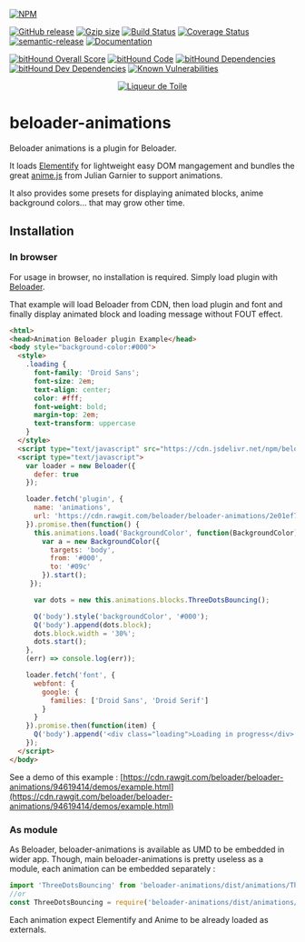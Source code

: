 [![NPM](https://nodei.co/npm/beloader-animations.png?downloads=true&downloadRank=true&stars=true)](https://www.npmjs.com/package/beloader-animations)

[![GitHub release](https://img.shields.io/github/release/.svg)](https://github.com/beloader/beloader-animations)
[![Gzip size](http://img.badgesize.io/https://cdn.jsdelivr.net/npm/beloader-animations@latest?compression=gzip&style=flat-square)](https://cdn.jsdelivr.net/npm/beloader-animations@latest)
[![Build Status](https://travis-ci.org/beloader/beloader-animations.svg?branch=master)](https://travis-ci.org/beloader/beloader-animations)
[![Coverage Status](https://coveralls.io/repos/github/beloader/beloader-animations/badge.svg?branch=master)](https://coveralls.io/github/beloader/beloader-animations?branch=master)
[![semantic-release](https://img.shields.io/badge/%20%20%F0%9F%93%A6%F0%9F%9A%80-semantic--release-e10079.svg)](https://github.com/semantic-release/semantic-release)
[![Documentation](https://beloader-animations.github.io/beloader-animations/badge.svg)](https://beloader-animations.github.io/beloader-animations/)

[![bitHound Overall Score](https://www.bithound.io/github/beloader/beloader-animations/badges/score.svg)](https://www.bithound.io/github/beloader/beloader-animations)
[![bitHound Code](https://www.bithound.io/github/beloader/beloader-animations/badges/code.svg)](https://www.bithound.io/github/beloader/beloader-animations)
[![bitHound Dependencies](https://www.bithound.io/github/beloader/beloader-animations/badges/dependencies.svg)](https://www.bithound.io/github/beloader/beloader-animations/master/dependencies/npm)
[![bitHound Dev Dependencies](https://www.bithound.io/github/beloader/beloader-animations/badges/devDependencies.svg)](https://www.bithound.io/github/beloader/beloader-animations/master/dependencies/npm)
[![Known Vulnerabilities](https://snyk.io/test/github/beloader/beloader-animations/badge.svg?targetFile=package.json)](https://snyk.io/test/github/beloader/beloader-animations?targetFile=package.json)

<p align="center"><a href="https://liqueurdetoile.com" target="\_blank"><img src="https://hosting.liqueurdetoile.com/logo_lqdt.png" alt="Liqueur de Toile"></a></p>

# beloader-animations
Beloader animations is a plugin for Beloader.

It loads [Elementify](https://github.com/liqueurdetoile/elementify) for lightweight easy DOM
mangagement and bundles the great
[anime.js](https://github.com/juliangarnier/anime) from Julian Garnier to support
animations.

It also provides some presets for displaying animated blocks, anime background colors... that may grow other time.

## Installation

### In browser
For usage in browser, no installation is required. Simply load plugin with [Beloader](https://beloader.github.io/beloader/manual/plugins.html).

That example will load Beloader from CDN, then load plugin and font and finally display animated block and loading message without FOUT effect.

```html
<html>
<head>Animation Beloader plugin Example</head>
<body style="background-color:#000">
  <style>
    .loading {
      font-family: 'Droid Sans';
      font-size: 2em;
      text-align: center;
      color: #fff;
      font-weight: bold;
      margin-top: 2em;
      text-transform: uppercase
    }
  </style>
  <script type="text/javascript" src="https://cdn.jsdelivr.net/npm/beloader@latest/dist/beloader.min.js"></script>
  <script type="text/javascript">
    var loader = new Beloader({
      defer: true
    });

    loader.fetch('plugin', {
      name: 'animations',
      url: 'https://cdn.rawgit.com/beloader/beloader-animations/2e01ef79/dist/beloader-animations.min.js'
    }).promise.then(function() {
      this.animations.load('BackgroundColor', function(BackgroundColor) {
        var a = new BackgroundColor({
          targets: 'body',
          from: '#000',
          to: '#09c'
        }).start();
     });

      var dots = new this.animations.blocks.ThreeDotsBouncing();

      Q('body').style('backgroundColor', '#000');
      Q('body').append(dots.block);
      dots.block.width = '30%';
      dots.start();
    },
    (err) => console.log(err));

    loader.fetch('font', {
      webfont: {
        google: {
          families: ['Droid Sans', 'Droid Serif']
        }
      }
    }).promise.then(function(item) {
      Q('body').append('<div class="loading">Loading in progress</div>');
    });
  </script>
</body>
```

See a demo of this example : [https://cdn.rawgit.com/beloader/beloader-animations/94619414/demos/example.html](https://cdn.rawgit.com/beloader/beloader-animations/94619414/demos/example.html)

### As module
As Beloader, beloader-animations is available as UMD to be embedded in wider app. Though, main beloader-animations is pretty useless as a module, each animation can be embedded separately :
```javascript
import 'ThreeDotsBouncing' from 'beloader-animations/dist/animations/ThreeDotsBouncing';
//or
const ThreeDotsBouncing = require('beloader-animations/dist/animations/ThreeDotsBouncing').default;
```
Each animation expect Elementify and Anime to be already loaded as externals.
